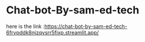 # Chat-bot-By-sam-ed-tech
here is the link :https://chat-bot-by-sam-ed-tech-6frvpddk8njzqysrr5fixp.streamlit.app/
